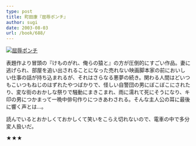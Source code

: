 ```yaml
---
type: post
title: 町田康『屈辱ポンチ』
author: sugi
date: 2003-08-03
url: /book/688/
---
```

<a href="http://www.amazon.co.jp/exec/obidos/ASIN/4167653028/chezsugi-22/ref=nosim/" onclick="_gaq.push(['_trackEvent', 'outbound-article', 'http://www.amazon.co.jp/exec/obidos/ASIN/4167653028/chezsugi-22/ref=nosim/', '']);" name="amazletlink" target="_blank"><img src="http://i2.wp.com/ec2.images-amazon.com/images/I/51Y21R8Z9PL.SL160.jpg?w=660" alt="屈辱ポンチ" class="alignleft" data-recalc-dims="1" /></a>

表題作より冒頭の『けものがれ、俺らの猿と』の方が圧倒的にすごい作品。妻に逃げられ、部屋を追い出されることになった売れない映画脚本家の前においしい仕事の話が持ち込まれるが、それはさらなる悪夢の続き。関わる人間はどいつもこいつもねじのはずれたやつばかりで、怪しい自警団の男にぼこぼこにされたり、変な街のおかしな祭りで騒動にまきこまれ、雨に濡れて死にそうになり、キ印の男につかまって一晩中俳句作りにつきあわされる。そんな主人公の耳に最後に響く声とは…。

読んでいるとおかしくておかしくて笑いをこらえ切れないので、電車の中で多分変人扱いだ。

★★★


